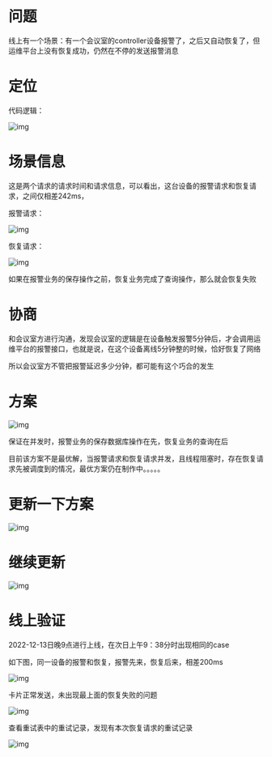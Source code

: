 # **问题**

线上有一个场景：有一个会议室的controller设备报警了，之后又自动恢复了，但运维平台上没有恢复成功，仍然在不停的发送报警消息

# **定位**

代码逻辑：

![img](https://zalav54l6d.feishu.cn/space/api/box/stream/download/asynccode/?code=ODFmZWM4NmJlZjBlZWMwZjc3YTcwNWUwZGYwMzU2MDlfb1luOGw2cXp0T3hDd09UbXdlcHQzQ29VaVBTeVdwcFJfVG9rZW46RUc3MGJqZ1BYb0hHRVF4UzNaOGN3c013bmZ4XzE3MDMwODMzOTE6MTcwMzA4Njk5MV9WNA)

# 场景信息

这是两个请求的请求时间和请求信息，可以看出，这台设备的报警请求和恢复请求，之间仅相差242ms，

报警请求：

![img](https://zalav54l6d.feishu.cn/space/api/box/stream/download/asynccode/?code=NzYyYTJiYTRkMjcxNGRkNTBjODhkMGQ2MzY1NmMyNzBfeWlLaUkwaTI4TmhrNWkyOUI1SnhWVEdFc2lNYnNlSkdfVG9rZW46QlFlVWJVRHVXb3pYTzF4czFZemMyTGJUblVFXzE3MDMwODMzOTE6MTcwMzA4Njk5MV9WNA)

恢复请求：

![img](https://zalav54l6d.feishu.cn/space/api/box/stream/download/asynccode/?code=OWI3Yzk0OTBiNWYwNWEwYzZiYmExMzlhYzZjNTE1ZWRfZHI4ZHVud29xWjgyc09OR1FaNEM0azFIMUQ5T2Q1cmFfVG9rZW46UGNtTWJuU0JWb1JVSGJ4a01CVWNZV1VUbm1jXzE3MDMwODMzOTE6MTcwMzA4Njk5MV9WNA)

如果在报警业务的保存操作之前，恢复业务完成了查询操作，那么就会恢复失败

# **协商**

和会议室方进行沟通，发现会议室的逻辑是在设备触发报警5分钟后，才会调用运维平台的报警接口，也就是说，在这个设备离线5分钟整的时候，恰好恢复了网络

所以会议室方不管把报警延迟多少分钟，都可能有这个巧合的发生

# **方案**

![img](https://zalav54l6d.feishu.cn/space/api/box/stream/download/asynccode/?code=YjVmOTNkYmIyMzllYWJhMTA5ZjE2MWJkNmRiZTE3ZTVfMGxlS25EeVhJQmhzcHlINzUxOGVqNFNIVzhOaHQ1OUVfVG9rZW46Tjl6TWJMMVY1b0ZybEl4YzRBU2N0M01IbldoXzE3MDMwODMzOTE6MTcwMzA4Njk5MV9WNA)

保证在并发时，报警业务的保存数据库操作在先，恢复业务的查询在后

目前该方案不是最优解，当报警请求和恢复请求并发，且线程阻塞时，存在恢复请求先被调度到的情况，最优方案仍在制作中。。。。。

# 更新一下方案

![img](https://zalav54l6d.feishu.cn/space/api/box/stream/download/asynccode/?code=Mjg4NjdiNWMyMDE0ZjI2YmRlZTdkODU4NDMyYzBlOTBfbXAwMXJvSFVZcHE4N0plZ014Qks2OVYzTUQwU0xsMGJfVG9rZW46R2pGWWI1NHNVbzFXSTl4NkpjWWNnOHl2bnZmXzE3MDMwODMzOTE6MTcwMzA4Njk5MV9WNA)

# 继续更新

![img](https://zalav54l6d.feishu.cn/space/api/box/stream/download/asynccode/?code=NjkyMzJkNjQ3ZDEwMDM2OTY0NzE2N2JmMTMxYWU2NTJfZ0x5dnZ5R3Vjd0dxTjl1RmhrRVV4WTNQSHR2ZXRoaXVfVG9rZW46SjRScWI2b3Zqb1VRMW94Rlh6dmNoYllnbjFuXzE3MDMwODMzOTE6MTcwMzA4Njk5MV9WNA)

# 线上验证

2022-12-13日晚9点进行上线，在次日上午9：38分时出现相同的case

如下图，同一设备的报警和恢复，报警先来，恢复后来，相差200ms

![img](https://zalav54l6d.feishu.cn/space/api/box/stream/download/asynccode/?code=NWRhZDA5M2RmOGQzYmUwMDMxYjY1MDE1ZTJkOTAzMzNfeFJ4RzdaN1N1MENzTlJDbnRSeVRwRmN4ZmV2eThJRndfVG9rZW46VzR2U2JtTDN2b2ZkMEJ4WkRPMmNpTmVSblZoXzE3MDMwODMzOTE6MTcwMzA4Njk5MV9WNA)

卡片正常发送，未出现最上面的恢复失败的问题

![img](https://zalav54l6d.feishu.cn/space/api/box/stream/download/asynccode/?code=NmM4MzRlNTQzMDUxMzI4MDRjODQyODM1MWMwNDgyNGJfUWdlNFFCeGVJY01UYnNlbGJGVUgxOWdHWkRTQ1ZDSHBfVG9rZW46U2xqOWJsR2dDb0dBMXN4YW5SV2NjUDFCblllXzE3MDMwODMzOTE6MTcwMzA4Njk5MV9WNA)

查看重试表中的重试记录，发现有本次恢复请求的重试记录

![img](https://zalav54l6d.feishu.cn/space/api/box/stream/download/asynccode/?code=ZDMyMWJmZTViMjcwMWIwNmMyMmRiOWRkNzk2MmJkNTNfQk5NYWFVU3JFRmVqWHFMSXdNZGhGODY1YmVvTnFJeGJfVG9rZW46UFYwTWJCbWdmb0dic3J4blpLdWNLOHE0bkJkXzE3MDMwODMzOTE6MTcwMzA4Njk5MV9WNA)